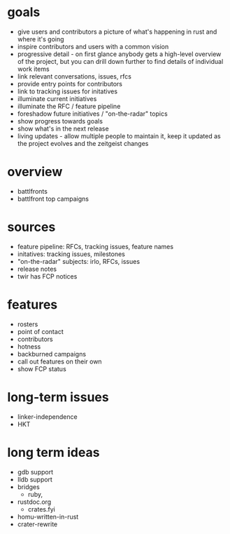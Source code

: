 # goals

- give users and contributors a picture of what's happening in rust and where it's going
- inspire contributors and users with a common vision
- progressive detail - on first glance anybody gets a high-level overview of the project, but you can drill down further to find details of individual work items
- link relevant conversations, issues, rfcs
- provide entry points for contributors
- link to tracking issues for initatives
- illuminate current initiatives
- illuminate the RFC / feature pipeline
- foreshadow future initiatives / "on-the-radar" topics
- show progress towards goals
- show what's in the next release
- living updates - allow multiple people to maintain it, keep it updated as the project evolves and the zeitgeist changes

# overview

- battlfronts
- battlfront top campaigns

# sources

- feature pipeline: RFCs, tracking issues, feature names
- initatives: tracking issues, milestones
- "on-the-radar" subjects: irlo, RFCs, issues
- release notes
- twir has FCP notices

# features

- rosters
- point of contact
- contributors
- hotness
- backburned campaigns
- call out features on their own
- show FCP status

# long-term issues

- linker-independence
- HKT

# long term ideas

- gdb support
- lldb support
- bridges
  - ruby,
- rustdoc.org
  - crates.fyi
- homu-written-in-rust
- crater-rewrite
